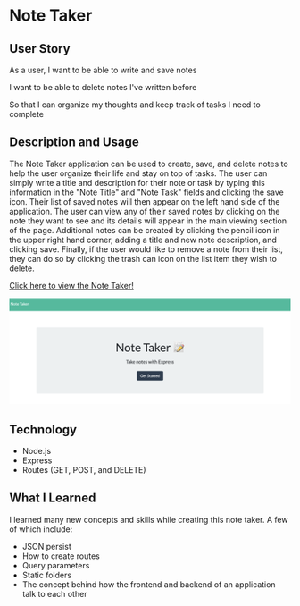 # Note Taker
## User Story
As a user, I want to be able to write and save notes

I want to be able to delete notes I've written before

So that I can organize my thoughts and keep track of tasks I need to complete

## Description and Usage
The Note Taker application can be used to create, save, and delete notes to help the user organize their life and stay on top of tasks.
The user can simply write a title and description for their note or task by typing this information in the "Note Title" and "Note Task" fields and clicking the save icon. Their list of saved notes will then appear on the left hand side of the application. The user can view any of their saved notes by clicking on the note they want to see and its details will appear in the main viewing section of the page. Additional notes can be created by clicking the pencil icon in the upper right hand corner, adding a title and new note description, and clicking save. Finally, if the user would like to remove a note from their list, they can do so by clicking the trash can icon on the list item they wish to delete.


[Click here to view the Note Taker!](https://note-taker-application.herokuapp.com/)

![note taker](public/assets/images/note-taker.png)


## Technology
* Node.js
* Express
* Routes (GET, POST, and DELETE)
  
## What I Learned
I learned many new concepts and skills while creating this note taker. A few of which include:
* JSON persist
* How to create routes
* Query parameters
* Static folders
* The concept behind how the frontend and backend of an application talk to each other
